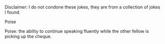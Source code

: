 Disclaimer: I do not condone these jokes, they are from a collection of jokes I found.

Poise

Poise: the ability to continue speaking fluently while the other fellow is picking up the cheque.

